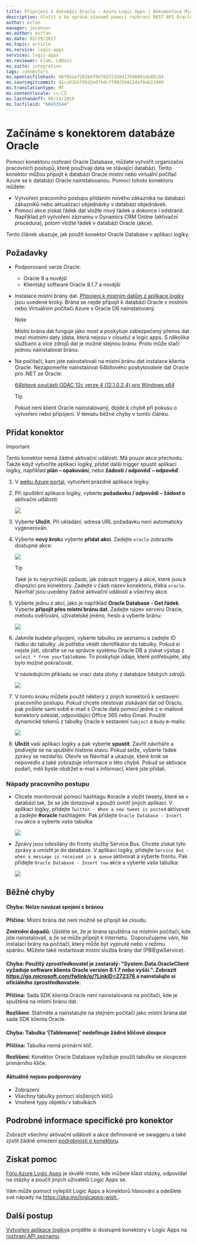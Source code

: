 ```yaml
---
title: Připojení k databázi Oracle – Azure Logic Apps | Dokumentace Microsoftu
description: Vložit a ke správě záznamů pomocí rozhraní REST API Oracle Database a Azure Logic Apps
author: ecfan
manager: jeconnoc
ms.author: estfan
ms.date: 03/29/2017
ms.topic: article
ms.service: logic-apps
services: logic-apps
ms.reviewer: klam, LADocs
ms.suite: integration
tags: connectors
ms.openlocfilehash: 06f65aef203b4f0d765f21b9d17b90081de85c94
ms.sourcegitcommit: 41ca82b5f95d2e07b0c7f9025b912daf0ab21909
ms.translationtype: MT
ms.contentlocale: cs-CZ
ms.lasthandoff: 06/13/2019
ms.locfileid: "60453544"
---
```

# <a name="get-started-with-the-oracle-database-connector"></a>Začínáme s konektorem databáze Oracle

Pomocí konektoru rozhraní Oracle Database, můžete vytvořit organizační pracovních postupů, které používají data ve stávající databázi. Tento konektor můžou připojit k databázi Oracle místní nebo virtuální počítač Azure se k databázi Oracle nainstalovanou. Pomocí tohoto konektoru můžete:

* Vytvoření pracovního postupu přidáním nového zákazníka na databázi zákazníků nebo aktualizací objednávky v databázi objednávek.
* Pomocí akce získat řádek dat vložte nový řádek a dokonce i odstranit. Například při vytvoření záznamu v Dynamics CRM Online (aktivační procedura), potom vložte řádek v databázi Oracle (akce). 

Tento článek ukazuje, jak použít konektor Oracle Database v aplikaci logiky.

## <a name="prerequisites"></a>Požadavky

* Podporované verze Oracle: 
    * Oracle 9 a novější
    * Klientský software Oracle 8.1.7 a novější

* Instalace místní brány dat. [Připojení k místním datům z aplikace logiky](../logic-apps/logic-apps-gateway-connection.md) jsou uvedené kroky. Brána se nejde připojit k databázi Oracle v místním nebo Virtuálním počítači Azure s Oracle DB nainstalovaný. 

    > [!NOTE]
    > Místní brána dat funguje jako most a poskytuje zabezpečený přenos dat mezi místními daty (data, která nejsou v cloudu) a logic apps. S několika službami a více zdrojů dat je možné stejnou bránu. Proto může stačí jednou nainstalovat bránu.

* Na počítači, kam jste nainstalovali na místní bránu dat instalace klienta Oracle. Nezapomeňte nainstalovat 64bitového poskytovatele dat Oracle pro .NET ze Oracle:  

  [64bitové součásti ODAC 12c verze 4 (12.1.0.2.4) pro Windows x64](https://www.oracle.com/technetwork/database/windows/downloads/index-090165.html)

    > [!TIP]
    > Pokud není klient Oracle nainstalovaný, dojde k chybě při pokusu o vytvoření nebo připojení. V tématu běžné chyby v tomto článku.


## <a name="add-the-connector"></a>Přidat konektor

> [!IMPORTANT]
> Tento konektor nemá žádné aktivační události. Má pouze akce přechodu. Takže když vytvoříte aplikaci logiky, přidat další trigger spustit aplikaci logiky, například **plán – opakování**, nebo **žádosti / odpověď – odpověď**. 

1. V [webu Azure portal](https://portal.azure.com), vytvoření prázdné aplikace logiky.

2. Při spuštění aplikace logiky, vyberte **požadavku / odpovědi – žádost o** aktivační události: 

    ![](./media/connectors-create-api-oracledatabase/request-trigger.png)

3. Vyberte **Uložit**. Při ukládání, adresa URL požadavku není automaticky vygenerován. 

4. Vyberte **nový krok**a vyberte **přidat akci**. Zadejte `oracle` zobrazíte dostupné akce: 

    ![](./media/connectors-create-api-oracledatabase/oracledb-actions.png)

    > [!TIP]
    > Také je to nejrychlejší způsob, jak zobrazit triggery a akce, které jsou k dispozici pro konektory. Zadejte v části název konektoru, třeba `oracle`. Návrhář jsou uvedeny žádné aktivační události a všechny akce. 

5. Vyberte jednu z akcí, jako je například **Oracle Database - Get řádek**. Vyberte **připojit přes místní bránu dat**. Zadejte název serveru Oracle, metodu ověřování, uživatelské jméno, heslo a vyberte bránu:

    ![](./media/connectors-create-api-oracledatabase/create-oracle-connection.png)

6. Jakmile budete připojeni, vyberte tabulku ze seznamu a zadejte ID řádku do tabulky. Je potřeba vědět identifikátor do tabulky. Pokud si nejste jisti, obraťte se na správce systému Oracle DB a získat výstup z `select * from yourTableName`. To poskytuje údaje, které potřebujete, aby bylo možné pokračovat.

    V následujícím příkladu se vrací data úlohy z databáze lidských zdrojů: 

    ![](./media/connectors-create-api-oracledatabase/table-rowid.png)

7. V tomto kroku můžete použít některý z jiných konektorů k sestavení pracovního postupu. Pokud chcete otestovat získávání dat od Oraclu, pak pošlete sami sobě e-mail s Oracle data pomocí jedné z e-mailové konektory odeslat, odpovídající Office 365 nebo Gmail. Použití dynamické tokenů z tabulky Oracle k sestavení `Subject` a `Body` e-mailu:

    ![](./media/connectors-create-api-oracledatabase/oracle-send-email.png)

8. **Uložit** vaší aplikaci logiky a pak vyberte **spustit**. Zavřít návrháře a podívejte se na spuštění historie stavu. Pokud selže, vyberte řádek zprávy se nezdařilo. Otevře se Návrhář a ukazuje, které krok se nepovedlo a také zobrazuje informace o této chybě. Pokud se aktivace podaří, měli byste obdržet e-mail s informací, které jste přidali.


### <a name="workflow-ideas"></a>Nápady pracovního postupu

* Chcete monitorovat pomocí hashtagu #oracle a vložit tweety, které se v databázi tak, že se jde dotazovat a použít uvnitř jiných aplikací. V aplikaci logiky, přidejte `Twitter - When a new tweet is posted` aktivovat a zadejte **#oracle** hashtagem. Pak přidejte `Oracle Database - Insert row` akce a vyberte vaše tabulka:

    ![](./media/connectors-create-api-oracledatabase/twitter-oracledb.png)

* Zprávy jsou odesílány do fronty služby Service Bus. Chcete získat tyto zprávy a umístit je do databáze. V aplikaci logiky, přidejte `Service Bus - when a message is received in a queue` aktivovat a vyberte frontu. Pak přidejte `Oracle Database - Insert row` akce a vyberte vaše tabulka:

    ![](./media/connectors-create-api-oracledatabase/sbqueue-oracledb.png)

## <a name="common-errors"></a>Běžné chyby

#### <a name="error-cannot-reach-the-gateway"></a>**Chyba:** Nelze navázat spojení s bránou

**Příčina:** Místní brána dat není možné se připojit ke cloudu. 

**Zmírnění dopadů**: Ujistěte se, že je brána spuštěna na místním počítači, kde jste nainstalovali, a že se může připojit k Internetu.  Doporučujeme vám, Ne instalaci brány na počítači, který může být vypnuté nebo v režimu spánku. Můžete také restartovat místní služba brány dat (PBIEgwService).

#### <a name="error-the-provider-being-used-is-deprecated-systemdataoracleclient-requires-oracle-client-software-version-817-or-greater-see-httpsgomicrosoftcomfwlinkplinkid272376httpsgomicrosoftcomfwlinkplinkid272376-to-install-the-official-provider"></a>**Chyba:** Použitý zprostředkovatel je zastaralý: "System.Data.OracleClient vyžaduje software klienta Oracle version 8.1.7 nebo vyšší.". Zobrazit [ https://go.microsoft.com/fwlink/p/?LinkID=272376 ](https://go.microsoft.com/fwlink/p/?LinkID=272376) a nainstalujte si oficiálního zprostředkovatele.

**Příčina:** Sada SDK klienta Oracle není nainstalovaná na počítači, kde je spuštěná na místní bránu dat.  

**Rozlišení**: Stáhněte a nainstalujte na stejném počítači jako místní brána dat sada SDK klienta Oracle.

#### <a name="error-table-tablename-does-not-define-any-key-columns"></a>**Chyba:** Tabulka '[Tablename]' nedefinuje žádné klíčové sloupce

**Příčina:** Tabulka nemá primární klíč.  

**Rozlišení**: Konektor Oracle Database vyžaduje použít tabulku se sloupcem primárního klíče.

#### <a name="currently-not-supported"></a>Aktuálně nejsou podporovány

* Zobrazení 
* Všechny tabulky pomocí složených klíčů
* Vnořené typy objektu v tabulkách
 
## <a name="connector-specific-details"></a>Podrobné informace specifické pro konektor

Zobrazit všechny aktivační události a akce definované ve swaggeru a také zjistit žádné omezení [podrobnosti o konektoru](/connectors/oracle/). 

## <a name="get-some-help"></a>Získat pomoc

[Fóru Azure Logic Apps](https://social.msdn.microsoft.com/Forums/en-US/home?forum=azurelogicapps) je skvělé místo, kde můžete klást otázky, odpovídat na otázky a poučit jiných uživatelů Logic Apps se. 

Vám může pomoct vylepšit Logic Apps a konektorů hlasování a odešlete své nápady na [ https://aka.ms/logicapps-wish ](https://aka.ms/logicapps-wish). 


## <a name="next-steps"></a>Další postup
[Vytvoření aplikace logiky](../logic-apps/quickstart-create-first-logic-app-workflow.md)a projděte si dostupné konektory v Logic Apps na [rozhraní API seznamu](apis-list.md).
